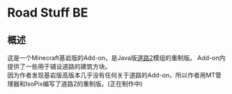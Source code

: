 # Road Stuff BE
## 概述
这是一个Minecraft基岩版的Add-on，是Java版[道路2](https://www.mcmod.cn/class/1418.html)模组的重制版。
Add-on内提供了一些用于铺设道路的建筑方块。  
因为作者发现基岩版高版本几乎没有任何关于道路的Add-on，所以作者用MT管理器和IsoPix编写了道路2的重制版。(正在制作中)
